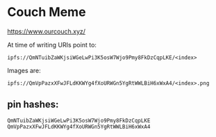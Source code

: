 # Couch Meme

https://www.ourcouch.xyz/

At time of writing URIs point to:

`ipfs://QmNTuibZaWKjsiWGeLwPi3K5osW7Wjo9Pmy8FkDzCqpLKE/<index>`

Images are:

`ipfs://QmVpPazxXFwJFLdKKWYg4fXoURWGn5YgRtWWLBiH6xWxA4/<index>.png`

## pin hashes:
```
QmNTuibZaWKjsiWGeLwPi3K5osW7Wjo9Pmy8FkDzCqpLKE
QmVpPazxXFwJFLdKKWYg4fXoURWGn5YgRtWWLBiH6xWxA4
```
